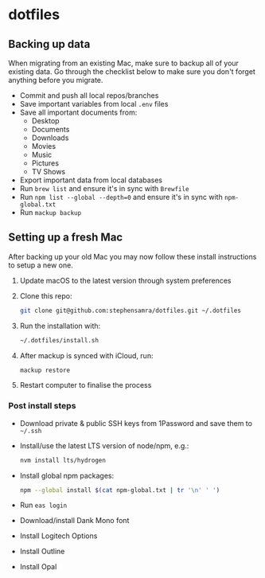 # dotfiles

## Backing up data

When migrating from an existing Mac, make sure to backup all of your existing data. Go through the checklist below to make sure you don't forget anything before you migrate.

- Commit and push all local repos/branches
- Save important variables from local `.env` files
- Save all important documents from:
    - Desktop
	- Documents
	- Downloads
	- Movies
	- Music
	- Pictures
	- TV Shows
- Export important data from local databases
- Run `brew list` and ensure it's in sync with `Brewfile`
- Run `npm list --global --depth=0` and ensure it's in sync with `npm-global.txt`
- Run `mackup backup`

## Setting up a fresh Mac

After backing up your old Mac you may now follow these install instructions to setup a new one.

1. Update macOS to the latest version through system preferences
1. Clone this repo:

    ```zsh
    git clone git@github.com:stephensamra/dotfiles.git ~/.dotfiles
    ```

1. Run the installation with:

    ```zsh
    ~/.dotfiles/install.sh
    ```

1. After mackup is synced with iCloud, run:

    ```zsh
    mackup restore
    ```
1. Restart computer to finalise the process

### Post install steps
- Download private & public SSH keys from 1Password and save them to `~/.ssh`
- Install/use the latest LTS version of node/npm, e.g.:

    ```zsh
    nvm install lts/hydrogen
    ```

- Install global npm packages:

    ```zsh
    npm --global install $(cat npm-global.txt | tr '\n' ' ')
    ```

- Run `eas login`
- Download/install Dank Mono font
- Install Logitech Options
- Install Outline
- Install Opal
